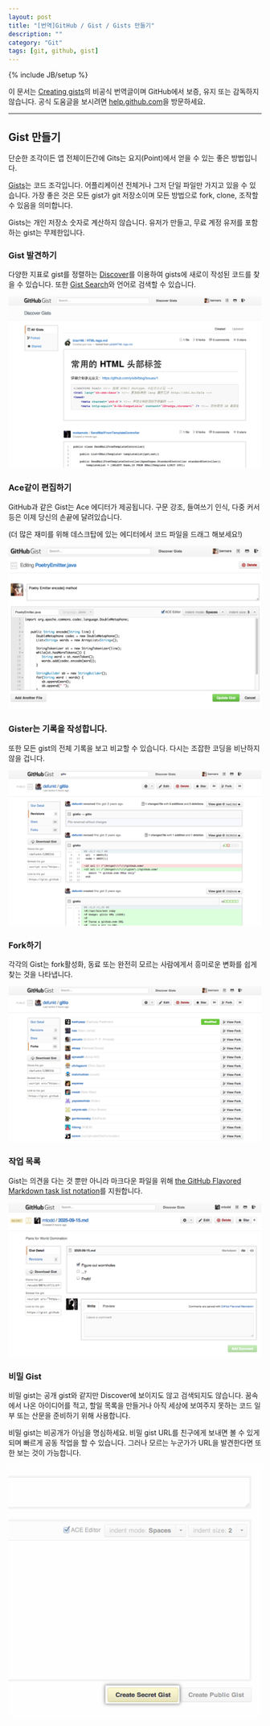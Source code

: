```yaml
---
layout: post
title: "[번역]GitHub / Gist / Gists 만들기"
description: ""
category: "Git"
tags: [git, github, gist]
---
```

{% include JB/setup %}

이 문서는 [Creating gists](https://help.github.com/articles/creating-gists)의 비공식 번역글이며 GitHub에서 보증, 유지 또는 감독하지 않습니다. 공식 도움글을 보시려면 [help.github.com](https://help.github.com)을 방문하세요.

---

## Gist 만들기

단순한 조각이든 앱 전체이든간에 Gits는 요지(Point)에서 얻을 수 있는 좋은 방법입니다.

[Gists](https://gist.github.com/)는 코드 조각입니다. 어플리케이션 전체거나 그저 단일 파일만 가지고 있을 수 있습니다. 가장 좋은 것은 모든 gist가 git 저장소이며 모든 방법으로 fork, clone, 조작할 수 있음을 의미합니다.

Gists는 개인 저장소 숫자로 계산하지 않습니다. 유저가 만들고, 무료 계정 유저를 포함하는 gist는 무제한입니다.


### Gist 발견하기

다양한 지표로 gist를 정렬하는 [Discover](https://gist.github.com/discover)를 이용하여 gists에 새로이 작성된 코드를 찾을 수 있습니다. 또한 [Gist Search](https://gist.github.com/search)와 언어로 검색할 수 있습니다.

![Discover Gists](/../../../../image/2014/gist_discover.png)



### Ace같이 편집하기

GitHub과 같은 Gist는 Ace 에디터가 제공됩니다. 구문 강조, 들여쓰기 인식, 다중 커서 등은 이제 당신의 손끝에 달려있습니다.

(더 많은 재미를 위해 데스크탑에 있는 에디터에서 코드 파일을 드래그 해보세요!)

![gist_edit](/../../../../image/2014/gist_edit.png)



### Gister는 기록을 작성합니다.

또한 모든 gist의 전체 기록을 보고 비교할 수 있습니다. 다시는 조잡한 코딩을 비난하지 않을 겁니다.

![gist_history](/../../../../image/2014/gist_history.png)



### Fork하기

각각의 Gist는 fork활성화, 동료 또는 완전히 모르는 사람에게서 흥미로운 변화를 쉽게 찾는 것을 나타냅니다.

![gist_forks](/../../../../image/2014/gist_forks.png)



### 작업 목록

Gist는 의견을 다는 것 뿐만 아니라 마크다운 파일을 위해 [the GitHub Flavored Markdown task list notation](https://help.github.com/articles/github-flavored-markdown#task-lists)를 지원합니다.

![gist_task_list](/../../../../image/2014/gist_task_list.png)



### 비밀 Gist

비밀 gist는 공개 gist와 같지만 Discover에 보이지도 않고 검색되지도 않습니다. 꿈속에서 나온 아이디어를 적고, 할일 목록을 만들거나 아직 세상에 보여주지 못하는 코드 일부 또는 산문을 준비하기 위해 사용합니다.

비밀 gist는 비공개가 아님을 명심하세요. 비밀 gist URL를 친구에게 보내면 볼 수 있게 되며 빠르게 공동 작업을 할 수 있습니다. 그러나 모르는 누군가가 URL을 발견한다면 또한 보는 것이 가능합니다.

![gist_secret](/../../../../image/2014/gist_secret.png)